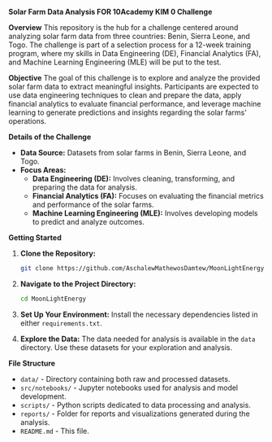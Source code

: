 **Solar Farm Data Analysis FOR 10Academy KIM 0 Challenge**

**Overview**
This repository is the hub for a challenge centered around analyzing solar farm data from three countries: Benin, Sierra Leone, and Togo. The challenge is part of a selection process for a 12-week training program, where my skills in Data Engineering (DE), Financial Analytics (FA), and Machine Learning Engineering (MLE) will be put to the test.

**Objective**
The goal of this challenge is to explore and analyze the provided solar farm data to extract meaningful insights. Participants are expected to use data engineering techniques to clean and prepare the data, apply financial analytics to evaluate financial performance, and leverage machine learning to generate predictions and insights regarding the solar farms' operations.

**Details of the Challenge**
- **Data Source:** Datasets from solar farms in Benin, Sierra Leone, and Togo.
- **Focus Areas:**
  - **Data Engineering (DE):** Involves cleaning, transforming, and preparing the data for analysis.
  - **Financial Analytics (FA):** Focuses on evaluating the financial metrics and performance of the solar farms.
  - **Machine Learning Engineering (MLE):** Involves developing models to predict and analyze outcomes.

**Getting Started**
1. **Clone the Repository:**
   ```bash
   git clone https://github.com/AschalewMathewosDamtew/MoonLightEnergy.git
   ```
2. **Navigate to the Project Directory:**
   ```bash
   cd MoonLightEnergy
   ```
3. **Set Up Your Environment:** Install the necessary dependencies listed in either `requirements.txt`.

4. **Explore the Data:** The data needed for analysis is available in the `data` directory. Use these datasets for your exploration and analysis.

**File Structure**
- `data/` - Directory containing both raw and processed datasets.
- `src/notebooks/` - Jupyter notebooks used for analysis and model development.
- `scripts/` - Python scripts dedicated to data processing and analysis.
- `reports/` - Folder for reports and visualizations generated during the analysis.
- `README.md` - This file.
